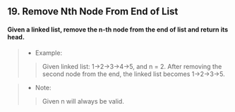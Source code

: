 ## 19. Remove Nth Node From End of List
#### Given a linked list, remove the n-th node from the end of list and return its head.

>* Example:
>> Given linked list: 1->2->3->4->5, and n = 2.
>> After removing the second node from the end, the linked list becomes 1->2->3->5.

>* Note:
>> Given n will always be valid.